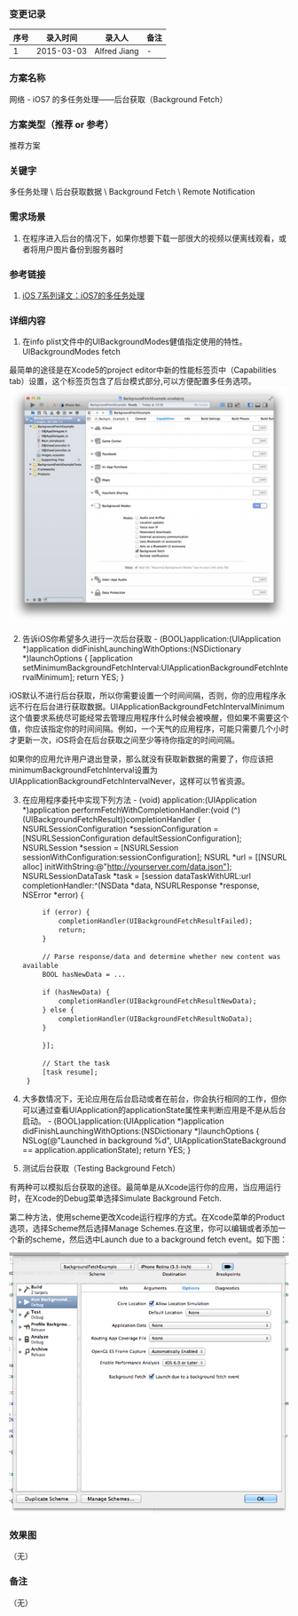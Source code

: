 ### 变更记录
| 序号 | 录入时间 | 录入人 | 备注 |
| -- | -- | -- | -- |
| 1 | 2015-03-03 | Alfred Jiang | - |

### 方案名称
网络 - iOS7 的多任务处理——后台获取（Background Fetch）

### 方案类型（推荐 or 参考）
推荐方案

### 关键字
多任务处理 \ 后台获取数据 \ Background Fetch \ Remote Notification

### 需求场景
1. 在程序进入后台的情况下，如果你想要下载一部很大的视频以便离线观看，或者将用户图片备份到服务器时

### 参考链接
1. [iOS 7系列译文：iOS7的多任务处理](http://www.kuqin.com/shuoit/20131223/337138.html)

### 详细内容

1. 在info plist文件中的UIBackgroundModes健值指定使用的特性。
        <key>UIBackgroundModes</key>
        <array>
        <string>fetch</string>
        </array>

 最简单的途径是在Xcode5的project editor中新的性能标签页中（Capabilities tab）设置，这个标签页包含了后台模式部分,可以方便配置多任务选项。
 ![back_fetch](images/back_fetch.jpg)

2. 告诉iOS你希望多久进行一次后台获取
        - (BOOL)application:(UIApplication *)application didFinishLaunchingWithOptions:(NSDictionary *)launchOptions
        {
            [application setMinimumBackgroundFetchInterval:UIApplicationBackgroundFetchIntervalMinimum];
            return YES;
        }

 iOS默认不进行后台获取，所以你需要设置一个时间间隔，否则，你的应用程序永远不行在后台进行获取数据。UIApplicationBackgroundFetchIntervalMinimum这个值要求系统尽可能经常去管理应用程序什么时候会被唤醒，但如果不需要这个值，你应该指定你的时间间隔。例如，一个天气的应用程序，可能只需要几个小时才更新一次，iOS将会在后台获取之间至少等待你指定的时间间隔。

 如果你的应用允许用户退出登录，那么就没有获取新数据的需要了，你应该把minimumBackgroundFetchInterval设置为UIApplicationBackgroundFetchIntervalNever，这样可以节省资源。

3. 在应用程序委托中实现下列方法
        - (void) application:(UIApplication *)application
        performFetchWithCompletionHandler:(void (^)(UIBackgroundFetchResult))completionHandler
        {
            NSURLSessionConfiguration *sessionConfiguration = [NSURLSessionConfiguration defaultSessionConfiguration];
            NSURLSession *session = [NSURLSession sessionWithConfiguration:sessionConfiguration];
            NSURL *url = [[NSURL alloc] initWithString:@"http://yourserver.com/data.json"];
            NSURLSessionDataTask *task = [session dataTaskWithURL:url
            completionHandler:^(NSData *data, NSURLResponse *response, NSError *error) {

            if (error) {
                completionHandler(UIBackgroundFetchResultFailed);
                return;
            }

            // Parse response/data and determine whether new content was available
            BOOL hasNewData = ...

            if (hasNewData) {
                completionHandler(UIBackgroundFetchResultNewData);
            } else {
                completionHandler(UIBackgroundFetchResultNoData);
            }

            }];

            // Start the task
            [task resume];
        }

4. 大多数情况下，无论应用在后台启动或者在前台，你会执行相同的工作，但你可以通过查看UIApplication的applicationState属性来判断应用是不是从后台启动。
        - (BOOL)application:(UIApplication *)application didFinishLaunchingWithOptions:(NSDictionary *)launchOptions
        {
            NSLog(@"Launched in background %d", UIApplicationStateBackground == application.applicationState);
            return YES;
        }

5. 测试后台获取（Testing Background Fetch）

 有两种可以模拟后台获取的途径。最简单是从Xcode运行你的应用，当应用运行时，在Xcode的Debug菜单选择Simulate Background Fetch.

 第二种方法，使用scheme更改Xcode运行程序的方式。在Xcode菜单的Product选项，选择Scheme然后选择Manage Schemes.在这里，你可以编辑或者添加一个新的scheme，然后选中Launch due to a background fetch event。如下图：

![back_fetch_2](images/back_fetch_2.png)

### 效果图
（无）

### 备注
（无）
